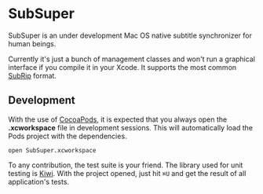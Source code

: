 # SubSuper

SubSuper is an under development Mac OS native subtitle synchronizer for human beings.

Currently it's just a bunch of management classes and won't run a graphical interface if you compile it in your Xcode. It supports the most common [SubRip](http://www.matroska.org/technical/specs/subtitles/srt.html) format.

## Development

With the use of [CocoaPods](http://cocoapods.org/), it is expected that you always open the **.xcworkspace** file in development sessions. This will automatically load the Pods project with the dependencies.

```console
open SubSuper.xcworkspace
```

To any contribution, the test suite is your friend. The library used for unit testing is [Kiwi](https://github.com/allending/Kiwi). With the project opened, just hit `⌘U` and get the result of all application's tests.

